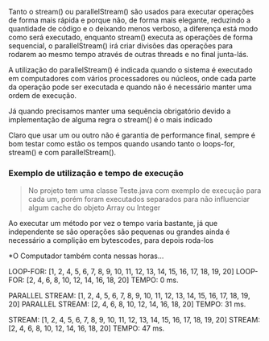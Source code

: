 Tanto o stream() ou parallelStream() são usados para executar operações de forma mais rápida e porque não, de forma mais elegante, reduzindo a quantidade de código e o deixando menos verboso, a diferença está modo como será executado, enquanto stream() executa as operações de forma sequencial, o parallelStream() irá criar divisões das operações para rodarem ao mesmo tempo através de outras threads e no final junta-lás.

A utilização do parallelStream() é indicada quando o sistema é executado em computadores com vários processadores ou núcleos, onde cada parte da operação pode ser executada e quando não é necessário manter uma ordem de execução.

Já quando precisamos manter uma sequência obrigatório devido a implementação de alguma regra o stream() é o mais indicado

Claro que usar um ou outro não é garantia de performance final, sempre é bom testar como estão os tempos quando usando tanto o loops-for, stream() e com parallelStream().

### Exemplo de utilização e tempo de execução

> No projeto tem uma classe Teste.java com exemplo de execução para cada um, 
> porém foram executados separados para não influenciar algum cache do objeto 
> Array ou Integer

Ao executar um método por vez o tempo varia bastante, já que independente se são operações são pequenas ou grandes ainda é necessário a complição em bytescodes, para depois roda-los

*O Computador também conta nessas horas...

LOOP-FOR: [1, 2, 4, 5, 6, 7, 8, 9, 10, 11, 12, 13, 14, 15, 16, 17, 18, 19, 20]
LOOP-FOR: [2, 4, 6, 8, 10, 12, 14, 16, 18, 20]
TEMPO: 0 ms.

PARALLEL STREAM: [1, 2, 4, 5, 6, 7, 8, 9, 10, 11, 12, 13, 14, 15, 16, 17, 18, 19, 20]
PARALLEL STREAM: [2, 4, 6, 8, 10, 12, 14, 16, 18, 20]
TEMPO: 31 ms.

STREAM: [1, 2, 4, 5, 6, 7, 8, 9, 10, 11, 12, 13, 14, 15, 16, 17, 18, 19, 20]
STREAM: [2, 4, 6, 8, 10, 12, 14, 16, 18, 20]
TEMPO: 47 ms.



